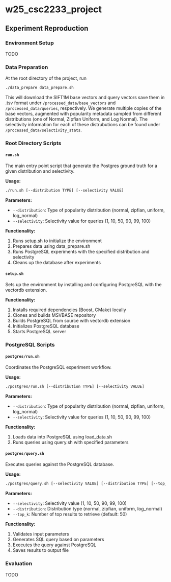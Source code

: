 # w25_csc2233_project

## Experiment Reproduction
### Environment Setup
TODO

### Data Preparation
At the root directory of the project, run
```bash
./data_prepare data_prepare.sh
```

This will download the SIFT1M base vectors and query vectors save them in .tsv format under `/processed_data/base_vectors` and `/processed_data/queries`, respectively. We generate multiple copies of the base vectors, augmented with popularity metadata sampled from different distributions (one of Normal, Zipfian Uniform, and Log Normal). The selectivity information for each of these distrubutions can be found under `/processed_data/selectivity_stats`.

### Root Directory Scripts

#### `run.sh`
The main entry point script that generate the Postgres ground truth for a given distribution and selectivity.

**Usage:**
```bash
./run.sh [--distribution TYPE] [--selectivity VALUE]
```

**Parameters:**
- `--distribution`: Type of popularity distribution (normal, zipfian, uniform, log_normal)
- `--selectivity`: Selectivity value for queries (1, 10, 50, 90, 99, 100)

**Functionality:**
1. Runs setup.sh to initialize the environment
2. Prepares data using data_prepare.sh
3. Runs PostgreSQL experiments with the specified distribution and selectivity
4. Cleans up the database after experiments

#### `setup.sh`
Sets up the environment by installing and configuring PostgreSQL with the vectordb extension.

**Functionality:**
1. Installs required dependencies (Boost, CMake) locally
2. Clones and builds MSVBASE repository
3. Builds PostgreSQL from source with vectordb extension
4. Initializes PostgreSQL database
5. Starts PostgreSQL server

### PostgreSQL Scripts

#### `postgres/run.sh`
Coordinates the PostgreSQL experiment workflow.

**Usage:**
```bash
./postgres/run.sh [--distribution TYPE] [--selectivity VALUE]
```

**Parameters:**
- `--distribution`: Type of popularity distribution (normal, zipfian, uniform, log_normal)
- `--selectivity`: Selectivity value for queries (1, 10, 50, 90, 99, 100)

**Functionality:**
1. Loads data into PostgreSQL using load_data.sh
2. Runs queries using query.sh with specified parameters

#### `postgres/query.sh`
Executes queries against the PostgreSQL database.

**Usage:**
```bash
./postgres/query.sh [--selectivity VALUE] [--distribution TYPE] [--top_k VALUE]
```

**Parameters:**
- `--selectivity`: Selectivity value (1, 10, 50, 90, 99, 100)
- `--distribution`: Distribution type (normal, zipfian, uniform, log_normal)
- `--top_k`: Number of top results to retrieve (default: 50)

**Functionality:**
1. Validates input parameters
2. Generates SQL query based on parameters
3. Executes the query against PostgreSQL
4. Saves results to output file

### Evaluation
TODO

